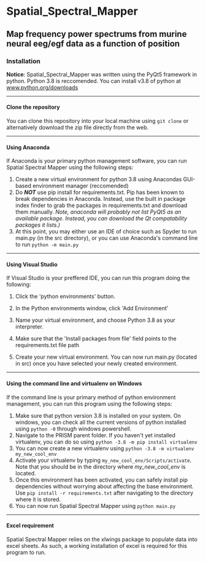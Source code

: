 # Spatial_Spectral_Mapper
## Map frequency power spectrums from murine neural eeg/egf data as a function of position

### Installation
**Notice**: 
Spatial_Spectral_Mapper was written using the PyQt5 framework in python. Python 3.8 is reccomended. You can install v3.8 of python at www.python.org/downloads

----

#### Clone the repository
You can clone this repository into your local machine using ```git clone``` or alternatively download the zip file directly from the web.

----

#### Using Anaconda
If Anaconda is your primary python management software, you can run Spatial Spectral Mapper using the following steps:
1. Create a new virtual environment for python 3.8 using Anacondas GUI-based environment manager (reccomended)
2. Do ***NOT*** use pip install for requirements.txt. Pip has been known to break dependencies in Anaconda. Instead, use the built in package index finder to grab the packages in requirements.txt and download them manually. *Note, anaconda will probably not list PyQt5 as an available package. Instead, you can download the Qt compatability packages it lists.)*
3. At this point, you may either use an IDE of choice such as Spyder to run main.py (in the src directory), or you can use Anaconda's command line to run ```python -m main.py```

----

#### Using Visual Studio
If Visual Studio is your preffered IDE, you can run this program doing the following:
1. Click the 'python environments' button.

2. In the Python environments window, click 'Add Environment'
3. Name your virtual environment, and choose Python 3.8 as your interpreter.
4. Make sure that the 'Install packages from file' field points to the requirements.txt file path
5. Create your new virtual environment. You can now run main.py 
	(located in src) once you have selected your newly created environment. 

----

#### Using the command line and virtualenv on Windows
If the command line is your primary method of python environment management, you can run this program using the following steps:
1. Make sure that python version 3.8 is installed on your system. On windows, you can check all the current versions of python installed using ```python -0``` through windows powershell.
2. Navigate to the PRISM parent folder. If you haven't yet installed virtualenv, you can do so using ```python -3.8 -m pip install virtualenv```
3. You can now create a new virtualenv using ```python -3.8 -m virtualenv my_new_cool_env```
4. Activate your virtualenv by typing ```my_new_cool_env/Scripts/activate```. Note that you should be in the directory where *my_new_cool_env* is located.
5. Once this environment has been activated, you can safely install pip dependencies without worrying about affecting the base environment. Use ```pip install -r requirements.txt``` after navigating to the directory where it is stored.
6. You can now run Spatial Spectral Mapper using ```python main.py```

----

#### Excel requirement
Spatial Spectral Mapper relies on the xlwings package to populate data into excel sheets. As such, a working installation of excel is required for this program to run. 

